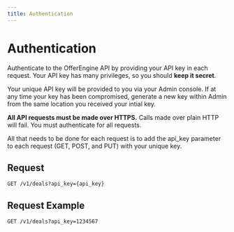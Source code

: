 ```yaml
---
title: Authentication
---
```


# Authentication

Authenticate to the OfferEngine API by providing your API key in each request. Your API key has many privileges, so you should <b>keep it secret</b>.

Your unique API key will be provided to you via your Admin console. If at any time your key has been compromised, generate a new key within Admin from the same location you received your intial key.

<b>All API requests must be made over HTTPS.</b> Calls made over plain HTTP will fail. You must authenticate for all requests.

All that needs to be done for each request is to add the api_key parameter to each request (GET, POST, and PUT) with your unique key.

## Request
	
	GET /v1/deals?api_key={api_key}

## Request Example

	GET /v1/deals?api_key=1234567